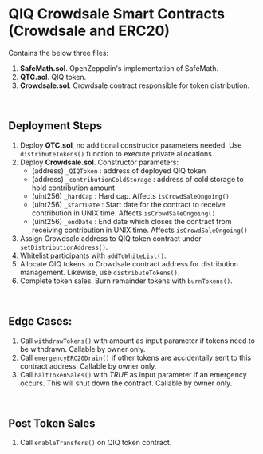 # QIQ Crowdsale Smart Contracts (Crowdsale and ERC20)

Contains the below three files:
1. **SafeMath.sol**. OpenZeppelin's implementation of SafeMath.
2. **QTC.sol**. QIQ token.
3. **Crowdsale.sol**. Crowdsale contract responsible for token distribution.

<br />

## Deployment Steps
1. Deploy **QTC.sol**, no additional constructor parameters needed. Use `distributeTokens()` function to execute private allocations.
2. Deploy **Crowdsale.sol**. Constructor parameters:
   - (address) `_QIQToken` : address of deployed QIQ token
   - (address) `_contributionColdStorage`  : address of cold storage to hold contribution amount
   - (uint256) `_hardCap`  : Hard cap. Affects `isCrowdSaleOngoing()`
   - (uint256) `_startDate`  : Start date for the contract to receive contribution in UNIX time. Affects `isCrowdSaleOngoing()`
   - (uint256) `_endDate`  : End date which closes the contract from receiving contribution in UNIX time. Affects `isCrowdSaleOngoing()`
3. Assign Crowdsale address to QIQ token contract under `setDistributionAddress()`.
4. Whitelist participants with `addToWhiteList()`.
5. Allocate QIQ tokens to Crowdsale contract address for distribution management. Likewise, use `distributeTokens()`.
6. Complete token sales. Burn remainder tokens with `burnTokens()`.

<br />

## Edge Cases:
1. Call `withdrawTokens()` with amount as input parameter if tokens need to be withdrawn. Callable by owner only.
2. Call `emergencyERC20Drain()` if other tokens are accidentally sent to this contract address. Callable by owner only.
3. Call `haltTokenSales()` with _TRUE_ as input parameter if an emergency occurs. This will shut down the contract. Callable by owner only.

<br />

## Post Token Sales
1. Call `enableTransfers()` on QIQ token contract.

